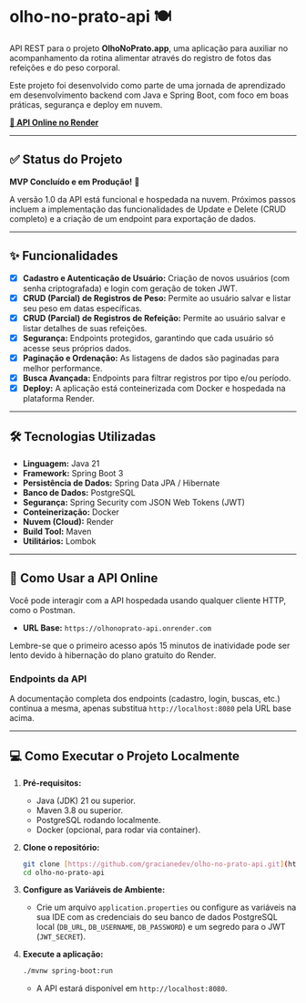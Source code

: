 # olho-no-prato-api 🍽️

API REST para o projeto **OlhoNoPrato.app**, uma aplicação para auxiliar no acompanhamento da rotina alimentar através do registro de fotos das refeições e do peso corporal.

Este projeto foi desenvolvido como parte de uma jornada de aprendizado em desenvolvimento backend com Java e Spring Boot, com foco em boas práticas, segurança e deploy em nuvem.

**[🚀 API Online no Render](https://olhonoprato-api.onrender.com)**

---

## ✅ Status do Projeto

**MVP Concluído e em Produção!** 🎉

A versão 1.0 da API está funcional e hospedada na nuvem. Próximos passos incluem a implementação das funcionalidades de Update e Delete (CRUD completo) e a criação de um endpoint para exportação de dados.

---

## ✨ Funcionalidades

* [x] **Cadastro e Autenticação de Usuário:** Criação de novos usuários (com senha criptografada) e login com geração de token JWT.
* [x] **CRUD (Parcial) de Registros de Peso:** Permite ao usuário salvar e listar seu peso em datas específicas.
* [x] **CRUD (Parcial) de Registros de Refeição:** Permite ao usuário salvar e listar detalhes de suas refeições.
* [x] **Segurança:** Endpoints protegidos, garantindo que cada usuário só acesse seus próprios dados.
* [x] **Paginação e Ordenação:** As listagens de dados são paginadas para melhor performance.
* [x] **Busca Avançada:** Endpoints para filtrar registros por tipo e/ou período.
* [x] **Deploy:** A aplicação está conteinerizada com Docker e hospedada na plataforma Render.

---

## 🛠️ Tecnologias Utilizadas

* **Linguagem:** Java 21
* **Framework:** Spring Boot 3
* **Persistência de Dados:** Spring Data JPA / Hibernate
* **Banco de Dados:** PostgreSQL
* **Segurança:** Spring Security com JSON Web Tokens (JWT)
* **Conteinerização:** Docker
* **Nuvem (Cloud):** Render
* **Build Tool:** Maven
* **Utilitários:** Lombok

---

## 🚀 Como Usar a API Online

Você pode interagir com a API hospedada usando qualquer cliente HTTP, como o Postman.

* **URL Base:** `https://olhonoprato-api.onrender.com`

Lembre-se que o primeiro acesso após 15 minutos de inatividade pode ser lento devido à hibernação do plano gratuito do Render.

### Endpoints da API

A documentação completa dos endpoints (cadastro, login, buscas, etc.) continua a mesma, apenas substitua `http://localhost:8080` pela URL base acima.

---

## 💻 Como Executar o Projeto Localmente

1.  **Pré-requisitos:**
    * Java (JDK) 21 ou superior.
    * Maven 3.8 ou superior.
    * PostgreSQL rodando localmente.
    * Docker (opcional, para rodar via container).

2.  **Clone o repositório:**
    ```bash
    git clone [https://github.com/gracianedev/olho-no-prato-api.git](https://github.com/gracianedev/olho-no-prato-api.git)
    cd olho-no-prato-api
    ```

3.  **Configure as Variáveis de Ambiente:**
    * Crie um arquivo `application.properties` ou configure as variáveis na sua IDE com as credenciais do seu banco de dados PostgreSQL local (`DB_URL`, `DB_USERNAME`, `DB_PASSWORD`) e um segredo para o JWT (`JWT_SECRET`).

4.  **Execute a aplicação:**
    ```bash
    ./mvnw spring-boot:run
    ```
    * A API estará disponível em `http://localhost:8080`.